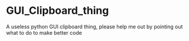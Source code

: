# GUI_Clipboard_thing
 A useless python GUI clipboard thing, please help me out by pointing out what to do to make better code
